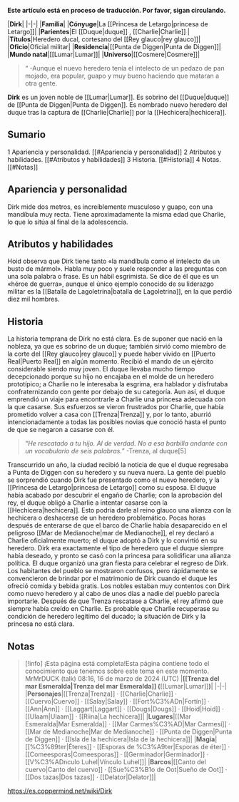 **Este artículo está en proceso de traducción. Por favor, sigan circulando.**


|**Dirk**|
|-|-|
|**Familia**|
|**Cónyuge**|La [[Princesa de Letargo\|princesa de Letargo]]|
|**Parientes**|El [[Duque\|duque]] , [[Charlie\|Charlie]] |
|**Títulos**|Heredero ducal, cortesano del [[Rey glauco\|rey glauco]]|
|**Oficio**|Oficial militar|
|**Residencia**|[[Punta de Diggen\|Punta de Diggen]]|
|**Mundo natal**|[[Lumar\|Lumar]]|
|**Universo**|[[Cosmere\|Cosmere]]|

>“
\-Aunque el nuevo heredero tenía el intelecto de un pedazo de pan mojado, era popular, guapo y muy bueno haciendo que mataran a otra gente.


**Dirk** es un joven noble de [[Lumar\|Lumar]]. Es sobrino del [[Duque\|duque]] de [[Punta de Diggen\|Punta de Diggen]]. Es nombrado nuevo heredero del duque tras la captura de [[Charlie\|Charlie]] por la [[Hechicera\|hechicera]].

## Sumario

1 Apariencia y personalidad. [[#Apariencia y personalidad]] 
2 Atributos y habilidades. [[#Atributos y habilidades]] 
3 Historia. [[#Historia]] 
4 Notas. [[#Notas]] 


## Apariencia y personalidad
Dirk mide dos metros, es increíblemente musculoso y guapo, con una mandíbula muy recta. Tiene aproximadamente la misma edad que Charlie, lo que lo sitúa al final de la adolescencia.

## Atributos y habilidades
Hoid observa que Dirk tiene tanto «la mandíbula como el intelecto de un busto de mármol». Habla muy poco y suele responder a las preguntas con una sola palabra o frase.
Es un hábil esgrimista. Se dice de él que es un «héroe de guerra», aunque el único ejemplo conocido de su liderazgo militar es la [[Batalla de Lagoletrina\|batalla de Lagoletrina]], en la que perdió diez mil hombres.

## Historia
La historia temprana de Dirk no está clara. Es de suponer que nació en la nobleza, ya que es sobrino de un duque; también sirvió como miembro de la corte del [[Rey glauco\|rey glauco]] y puede haber vivido en [[Puerto Real\|Puerto Real]] en algún momento. Recibió el mando de un ejército considerable siendo muy joven.
El duque llevaba mucho tiempo decepcionado porque su hijo no encajaba en el molde de un heredero prototípico; a Charlie no le interesaba la esgrima, era hablador y disfrutaba confraternizando con gente por debajo de su categoría. Aun así, el duque emprendió un viaje para encontrarle a Charlie una princesa adecuada con la que casarse. Sus esfuerzos se vieron frustrados por Charlie, que había prometido volver a casa con [[Trenza\|Trenza]] y, por lo tanto, aburrió intencionadamente a todas las posibles novias que conoció hasta el punto de que se negaron a casarse con él.

>“*He rescatado a tu hijo. Al de verdad. No a esa barbilla andante con un vocabulario de seis palabras.*”
\-Trenza, al duque[5]

Transcurrido un año, la ciudad recibió la noticia de que el duque regresaba a Punta de Diggen con su heredero y su nueva nuera. La gente del pueblo se sorprendió cuando Dirk fue presentado como el nuevo heredero, y la [[Princesa de Letargo\|princesa de Letargo]] como su esposa. El duque había acabado por descubrir el engaño de Charlie; con la aprobación del rey, el duque obligó a Charlie a intentar casarse con la [[Hechicera\|hechicera]]. Esto podría darle al reino glauco una alianza con la hechicera o deshacerse de un heredero problemático.
Pocas horas después de enterarse de que el barco de Charlie había desaparecido en el peligroso [[Mar de Medianoche\|mar de Medianoche]], el rey declaró a Charlie oficialmente muerto; el duque adoptó a Dirk y lo convirtió en su heredero. Dirk era exactamente el tipo de heredero que el duque siempre había deseado, y pronto se casó con la princesa para solidificar una alianza política. El duque organizó una gran fiesta para celebrar el regreso de Dirk. Los habitantes del pueblo se mostraron confusos, pero rápidamente se convencieron de brindar por el matrimonio de Dirk cuando el duque les ofreció comida y bebida gratis. Los nobles estaban muy contentos con Dirk como nuevo heredero y al cabo de unos días a nadie del pueblo parecía importarle.
Después de que Trenza rescatase a Charlie, el rey afirmó que siempre había creído en Charlie. Es probable que Charlie recuperase su condición de heredero legítimo del ducado; la situación de Dirk y la princesa no está clara.

## Notas

> [!info] ¡Esta página está completa!Esta página contiene todo el conocimiento que tenemos sobre este tema en este momento.
MrMrDUCK (talk) 08:16, 16 de marzo de 2024 (UTC)
|**[[Trenza del mar Esmeralda\|Trenza del mar Esmeralda]] (**[[Lumar\|Lumar]]**)**|
|-|-|
|**Personajes**|[[Trenza\|Trenza]] · [[Charlie\|Charlie]] · [[Cuervo\|Cuervo]] · [[Salay\|Salay]] · [[Fort%C3%ADn\|Fortín]] · [[Ann\|Ann]] · [[Laggart\|Laggart]] · [[Dougs\|Dougs]] · [[Hoid\|Hoid]] · [[Ulaam\|Ulaam]] · [[Riina\|La hechicera]]|
|**Lugares**|[[Mar Esmeralda\|Mar Esmeralda]] · [[Mar Carmes%C3%AD\|Mar Carmesí]] · [[Mar de Medianoche\|Mar de Medianoche]] · [[Punta de Diggen\|Punta de Diggen]] · [[Isla de la hechicera\|Isla de la hechicera]]|
|**Magia**|[[%C3%89ter\|Éteres]] · [[Esporas de %C3%A9ter\|Esporas de éter]] · [[Comeesporas\|Comeesporas]] · [[Germinador\|Germinador]] · [[V%C3%ADnculo Luhel\|Vínculo Luhel]]|
|**Barcos**|[[Canto del cuervo\|Canto del cuervo]] · [[Sue%C3%B1o de Oot\|Sueño de Oot]] · [[Dos tazas\|Dos tazas]] · [[Delator\|Delator]]|



https://es.coppermind.net/wiki/Dirk